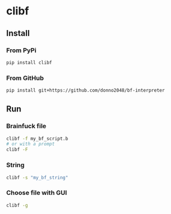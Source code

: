 # clibf

## Install

### From PyPi

```sh
pip install clibf
```

### From GitHub

```sh
pip install git+https://github.com/donno2048/bf-interpreter
```

## Run

### Brainfuck file

```sh
clibf -f my_bf_script.b
# or with a prompt
clibf -F
```

### String

```sh
clibf -s "my_bf_string"
```

### Choose file with GUI

```sh
clibf -g
```
